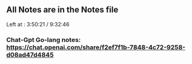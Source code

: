 ## All Notes are in the Notes file
Left at : 3:50:21 / 9:32:46

### Chat-Gpt Go-lang notes: https://chat.openai.com/share/f2ef7f1b-7848-4c72-9258-d08ad47d4845


